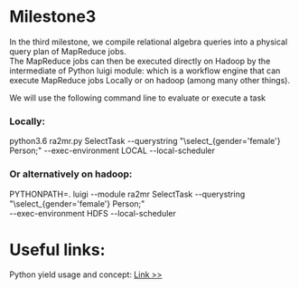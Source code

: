 # Milestone3
In the third milestone, we compile relational algebra queries into a physical query plan of
MapReduce jobs.<br> The MapReduce jobs can then be executed directly on Hadoop by the intermediate of 
Python luigi module: which is a workflow engine that can execute MapReduce jobs Locally or
on hadoop (among many other things).

We will use the following command line to evaluate or execute a task
### Locally:
python3.6 ra2mr.py SelectTask --querystring "\select_{gender='female'} Person;" --exec-environment LOCAL --local-scheduler <br>
### Or alternatively on hadoop:
PYTHONPATH=. luigi --module ra2mr SelectTask --querystring "\select_{gender='female'} Person;"<br> --exec-environment HDFS --local-scheduler
# Useful links: <br>
<p>Python yield usage and concept:
<a href="https://dzone.com/articles/when-to-use-yield-instead-of-return-in-python"> Link >> </a>
</p>